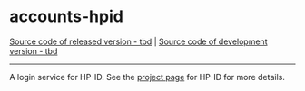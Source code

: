 
[comment]: <> (todo: update readme with links to final published package) 

# accounts-hpid
[Source code of released version - tbd]() | [Source code of development version - tbd](https://github.com/meteor/meteor/tree/devel/packages/accounts-github)
***

A login service for HP-ID. See the [project page](https://developer.hp.com) for HP-ID for more details.